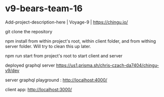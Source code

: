 # v9-bears-team-16
Add-project-description-here | Voyage-9 | <https://chingu.io/>

git clone the repository

npm install from within project's root, within client folder, and from withing server folder. Will try to clean this up later.

npm run start from project's root to start client and server

deployed graphql server <https://us1.prisma.sh/chris-czach-da7404/chingu-v9/dev>

server graphql playground : <http://localhost:4000/>

client app: <http://localhost:3000/>

